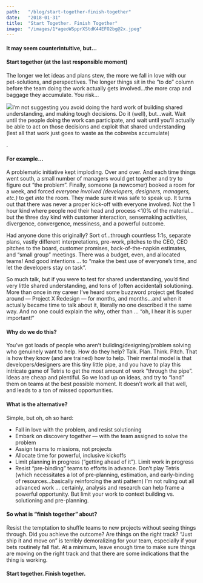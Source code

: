 ```yaml
---
path:	"/blog/start-together-finish-together"
date:	"2018-01-31"
title:	"Start Together. Finish Together"
image:	"/images/1*ageoWSpprXStdK44EFO2bg@2x.jpeg"
---
```


#### It may seem counterintuitive, but…

#### Start together (at the last responsible moment)

The longer we let ideas and plans stew, the more we fall in love with our pet-solutions, and perspectives. The longer things sit in the “to do” column before the team doing the work actually gets involved…the more crap and baggage they accumulate. You risk…

![](/images/1*ageoWSpprXStdK44EFO2bg@2x.jpeg)I’m not suggesting you avoid doing the hard work of building shared understanding, and making tough decisions. Do it (well), but…wait. Wait until the people doing the work can participate, and wait until you’ll actually be able to act on those decisions and exploit that shared understanding (lest all that work just goes to waste as the cobwebs accumulate)

.

#### For example…

A problematic initiative kept imploding. Over and over. And each time things went south, a small number of managers would get together and try to figure out “the problem”. Finally, someone (a newcomer) booked a room for a week, and forced *everyone involved (developers, designers, managers, etc.)* to get *into* the room. They made sure it was safe to speak up. It turns out that there was never a proper kick-off with everyone involved. Not the 1 hour kind where people nod their head and process <10% of the material…but the three day kind with customer interaction, sensemaking activities, divergence, convergence, messiness, and a powerful outcome.

Had anyone done this originally? Sort of…through countless 1:1s, separate plans, vastly different interpretations, pre-work, pitches to the CEO, CEO pitches to the board, customer promises, back-of-the-napkin estimates, and “small group” meetings. There was a budget, even, and allocated teams! And good intentions … to “make the best use of everyone’s time, and let the developers stay on task”.

So much talk, but if you were to test for shared understanding, you’d find very little shared understanding, and tons of (often accidental) solutioning. More than once in my career I’ve heard some buzzword project get floated around — Project X Redesign — for months, and months…and when it actually became time to talk about it, literally no one described it the same way. And no one could explain the why, other than … “oh, I hear it is super important!”

#### Why do we do this?

You’ve got loads of people who aren’t building/designing/problem solving who genuinely want to help. How do they help? Talk. Plan. Think. Pitch. That is how they know (and are trained) how to help. Their mental model is that developers/designers are this tiny little pipe, and you have to play this intricate game of Tetris to get the most amount of work “through the pipe”. Ideas are cheap and plentiful. So we load up on ideas, and try to “land” them on teams at the best possible moment. It doesn’t work all that well, and leads to a ton of missed opportunities.

#### What is the alternative?

Simple, but oh, oh so hard:

* Fall in love with the problem, and resist solutioning
* Embark on discovery together — with the team assigned to solve the problem
* Assign teams to missions, not projects
* Allocate time for powerful, inclusive kickoffs
* Limit planning in progress (“getting ahead of it”). Limit work in progress
* Resist “pre-binding” teams to efforts in advance. Don’t play Tetris (which necessitates a lot of pre-planning, estimation, and early-binding of resources…basically reinforcing the anti pattern)
I’m not ruling out all advanced work … certainly, analysis and research can help frame a powerful opportunity. But limit your work to context building vs. solutioning and pre-planning.

#### So what is “finish together” about?

Resist the temptation to shuffle teams to new projects without seeing things through. Did you achieve the outcome? Are things on the right track? “Just ship it and move on” is terribly demoralizing for your team, especially if your bets routinely fall flat. At a minimum, leave enough time to make sure things are moving on the right track and that there are some indications that the thing is working.

#### Start together. Finish together.

